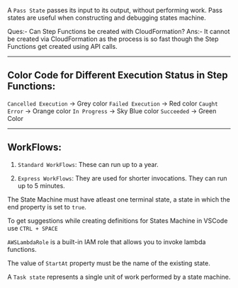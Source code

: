 A `Pass State` passes its input to its output, without performing work. Pass states are useful when constructing and debugging states machine.

Ques:- Can Step Functions be created with CloudFormation?
Ans:- It cannot be created via CloudFormation as the process is so fast though the Step Functions get created using API calls.

--------------------------------------------------------------
Color Code for Different Execution Status in Step Functions:
--------------------------------------------------------------

`Cancelled Execution` -> Grey color
`Failed Execution` -> Red color
`Caught Error` -> Orange color
`In Progress` -> Sky Blue color
`Succeeded` -> Green Color

-------------
WorkFlows:
-------------

1. `Standard WorkFlows`: These can run up to a year.

2. `Express WorkFlows`: They are used for shorter invocations. They can run up to 5 minutes.


The State Machine must have atleast one terminal state, a state in which the end property is set to `true`.

To get suggestions while creating definitions for States Machine in VSCode use `CTRL + SPACE`

`AWSLambdaRole` is a built-in IAM role that allows you to invoke lambda functions.

The value of `StartAt` property must be the name of the existing state.

A `Task state` represents a single unit of work performed by a state machine.
